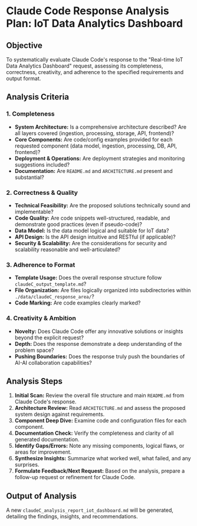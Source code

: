 # Claude Code Response Analysis Plan: IoT Data Analytics Dashboard

## Objective
To systematically evaluate Claude Code's response to the "Real-time IoT Data Analytics Dashboard" request, assessing its completeness, correctness, creativity, and adherence to the specified requirements and output format.

## Analysis Criteria

### 1. Completeness
- **System Architecture:** Is a comprehensive architecture described? Are all layers covered (ingestion, processing, storage, API, frontend)?
- **Core Components:** Are code/config examples provided for each requested component (data model, ingestion, processing, DB, API, frontend)?
- **Deployment & Operations:** Are deployment strategies and monitoring suggestions included?
- **Documentation:** Are `README.md` and `ARCHITECTURE.md` present and substantial?

### 2. Correctness & Quality
- **Technical Feasibility:** Are the proposed solutions technically sound and implementable?
- **Code Quality:** Are code snippets well-structured, readable, and demonstrate good practices (even if pseudo-code)?
- **Data Model:** Is the data model logical and suitable for IoT data?
- **API Design:** Is the API design intuitive and RESTful (if applicable)?
- **Security & Scalability:** Are the considerations for security and scalability reasonable and well-articulated?

### 3. Adherence to Format
- **Template Usage:** Does the overall response structure follow `claudeC_output_template.md`?
- **File Organization:** Are files logically organized into subdirectories within `./data/claudeC_response_area/`?
- **Code Marking:** Are code examples clearly marked?

### 4. Creativity & Ambition
- **Novelty:** Does Claude Code offer any innovative solutions or insights beyond the explicit request?
- **Depth:** Does the response demonstrate a deep understanding of the problem space?
- **Pushing Boundaries:** Does the response truly push the boundaries of AI-AI collaboration capabilities?

## Analysis Steps

1.  **Initial Scan:** Review the overall file structure and main `README.md` from Claude Code's response.
2.  **Architecture Review:** Read `ARCHITECTURE.md` and assess the proposed system design against requirements.
3.  **Component Deep Dive:** Examine code and configuration files for each component.
4.  **Documentation Check:** Verify the completeness and clarity of all generated documentation.
5.  **Identify Gaps/Errors:** Note any missing components, logical flaws, or areas for improvement.
6.  **Synthesize Insights:** Summarize what worked well, what failed, and any surprises.
7.  **Formulate Feedback/Next Request:** Based on the analysis, prepare a follow-up request or refinement for Claude Code.

## Output of Analysis
A new `claudeC_analysis_report_iot_dashboard.md` will be generated, detailing the findings, insights, and recommendations.
